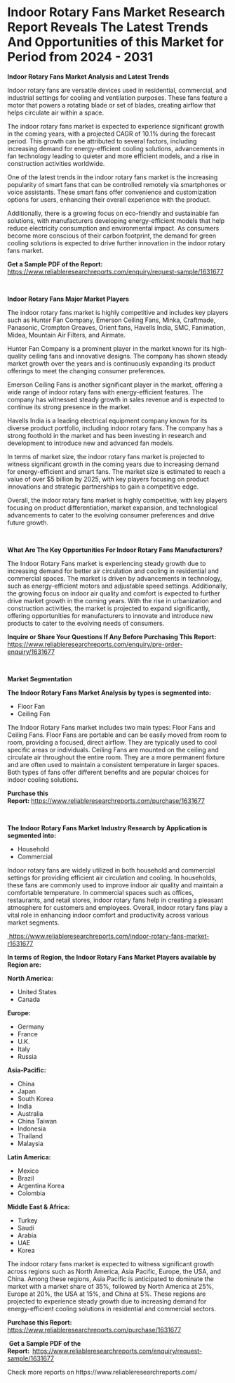 <p><h1>Indoor Rotary Fans Market Research Report Reveals The Latest Trends And Opportunities of this Market for Period from 2024 - 2031</h1></p><p><strong>Indoor Rotary Fans Market Analysis and Latest Trends</strong></p>
<p><p>Indoor rotary fans are versatile devices used in residential, commercial, and industrial settings for cooling and ventilation purposes. These fans feature a motor that powers a rotating blade or set of blades, creating airflow that helps circulate air within a space.</p><p>The indoor rotary fans market is expected to experience significant growth in the coming years, with a projected CAGR of 10.1% during the forecast period. This growth can be attributed to several factors, including increasing demand for energy-efficient cooling solutions, advancements in fan technology leading to quieter and more efficient models, and a rise in construction activities worldwide.</p><p>One of the latest trends in the indoor rotary fans market is the increasing popularity of smart fans that can be controlled remotely via smartphones or voice assistants. These smart fans offer convenience and customization options for users, enhancing their overall experience with the product.</p><p>Additionally, there is a growing focus on eco-friendly and sustainable fan solutions, with manufacturers developing energy-efficient models that help reduce electricity consumption and environmental impact. As consumers become more conscious of their carbon footprint, the demand for green cooling solutions is expected to drive further innovation in the indoor rotary fans market.</p></p>
<p><strong>Get a Sample PDF of the Report:&nbsp;</strong> <a href="https://www.reliableresearchreports.com/enquiry/request-sample/1631677">https://www.reliableresearchreports.com/enquiry/request-sample/1631677</a></p>
<p>&nbsp;</p>
<p><strong>Indoor Rotary Fans Major Market Players</strong></p>
<p><p>The indoor rotary fans market is highly competitive and includes key players such as Hunter Fan Company, Emerson Ceiling Fans, Minka, Craftmade, Panasonic, Crompton Greaves, Orient fans, Havells India, SMC, Fanimation, Midea, Mountain Air Filters, and Airmate.</p><p>Hunter Fan Company is a prominent player in the market known for its high-quality ceiling fans and innovative designs. The company has shown steady market growth over the years and is continuously expanding its product offerings to meet the changing consumer preferences.</p><p>Emerson Ceiling Fans is another significant player in the market, offering a wide range of indoor rotary fans with energy-efficient features. The company has witnessed steady growth in sales revenue and is expected to continue its strong presence in the market.</p><p>Havells India is a leading electrical equipment company known for its diverse product portfolio, including indoor rotary fans. The company has a strong foothold in the market and has been investing in research and development to introduce new and advanced fan models.</p><p>In terms of market size, the indoor rotary fans market is projected to witness significant growth in the coming years due to increasing demand for energy-efficient and smart fans. The market size is estimated to reach a value of over $5 billion by 2025, with key players focusing on product innovations and strategic partnerships to gain a competitive edge.</p><p>Overall, the indoor rotary fans market is highly competitive, with key players focusing on product differentiation, market expansion, and technological advancements to cater to the evolving consumer preferences and drive future growth.</p></p>
<p>&nbsp;</p>
<p><strong>What Are The Key Opportunities For Indoor Rotary Fans Manufacturers?</strong></p>
<p><p>The Indoor Rotary Fans market is experiencing steady growth due to increasing demand for better air circulation and cooling in residential and commercial spaces. The market is driven by advancements in technology, such as energy-efficient motors and adjustable speed settings. Additionally, the growing focus on indoor air quality and comfort is expected to further drive market growth in the coming years. With the rise in urbanization and construction activities, the market is projected to expand significantly, offering opportunities for manufacturers to innovate and introduce new products to cater to the evolving needs of consumers.</p></p>
<p><strong>Inquire or Share Your Questions If Any Before Purchasing This Report:</strong> <a href="https://www.reliableresearchreports.com/enquiry/pre-order-enquiry/1631677">https://www.reliableresearchreports.com/enquiry/pre-order-enquiry/1631677</a></p>
<p>&nbsp;</p>
<p><strong>Market Segmentation</strong></p>
<p><strong>The Indoor Rotary Fans Market Analysis by types is segmented into:</strong></p>
<p><ul><li>Floor Fan</li><li>Ceiling Fan</li></ul></p>
<p><p>The Indoor Rotary Fans market includes two main types: Floor Fans and Ceiling Fans. Floor Fans are portable and can be easily moved from room to room, providing a focused, direct airflow. They are typically used to cool specific areas or individuals. Ceiling Fans are mounted on the ceiling and circulate air throughout the entire room. They are a more permanent fixture and are often used to maintain a consistent temperature in larger spaces. Both types of fans offer different benefits and are popular choices for indoor cooling solutions.</p></p>
<p><strong>Purchase this Report:&nbsp;</strong><a href="https://www.reliableresearchreports.com/purchase/1631677">https://www.reliableresearchreports.com/purchase/1631677</a></p>
<p>&nbsp;</p>
<p><strong>The Indoor Rotary Fans Market Industry Research by Application is segmented into:</strong></p>
<p><ul><li>Household</li><li>Commercial</li></ul></p>
<p><p>Indoor rotary fans are widely utilized in both household and commercial settings for providing efficient air circulation and cooling. In households, these fans are commonly used to improve indoor air quality and maintain a comfortable temperature. In commercial spaces such as offices, restaurants, and retail stores, indoor rotary fans help in creating a pleasant atmosphere for customers and employees. Overall, indoor rotary fans play a vital role in enhancing indoor comfort and productivity across various market segments.</p></p>
<p><a href="https://www.reliableresearchreports.com/indoor-rotary-fans-market-r1631677">&nbsp;https://www.reliableresearchreports.com/indoor-rotary-fans-market-r1631677</a></p>
<p><strong>In terms of Region, the Indoor Rotary Fans Market Players available by Region are:</strong></p>
<p>
    <p> <strong> North America: </strong>
        <ul>
            <li>United States</li>
            <li>Canada</li>
        </ul>
        </p> 
    <p> <strong> Europe: </strong>
        <ul>
            <li>Germany</li>
            <li>France</li>
            <li>U.K.</li>
            <li>Italy</li>
            <li>Russia</li>
        </ul>
        </p> 
    <p> <strong> Asia-Pacific: </strong>
        <ul>
            <li>China</li>
            <li>Japan</li>
            <li>South Korea</li>
            <li>India</li>
            <li>Australia</li>
            <li>China Taiwan</li>
            <li>Indonesia</li>
            <li>Thailand</li>
            <li>Malaysia</li>
        </ul>
        </p> 
    <p> <strong> Latin America: </strong>
        <ul>
            <li>Mexico</li>
            <li>Brazil</li>
            <li>Argentina Korea</li>
            <li>Colombia</li>
        </ul>
        </p> 
    <p> <strong> Middle East & Africa: </strong>
        <ul>
            <li>Turkey</li>
            <li>Saudi</li>
            <li>Arabia</li>
            <li>UAE</li>
            <li>Korea</li>
        </ul>
    </p>
    </p>
<p><p>The indoor rotary fans market is expected to witness significant growth across regions such as North America, Asia Pacific, Europe, the USA, and China. Among these regions, Asia Pacific is anticipated to dominate the market with a market share of 35%, followed by North America at 25%, Europe at 20%, the USA at 15%, and China at 5%. These regions are projected to experience steady growth due to increasing demand for energy-efficient cooling solutions in residential and commercial sectors.</p></p>
<p><strong>Purchase this Report: </strong><a href="https://www.reliableresearchreports.com/purchase/1631677">https://www.reliableresearchreports.com/purchase/1631677</a></p>
<p>&nbsp;<strong>Get a Sample PDF of the Report:&nbsp;&nbsp;</strong><a href="https://www.reliableresearchreports.com/enquiry/request-sample/1631677">https://www.reliableresearchreports.com/enquiry/request-sample/1631677</a></p>
<p><strong></strong></p>
<p>Check more reports on https://www.reliableresearchreports.com/</p>